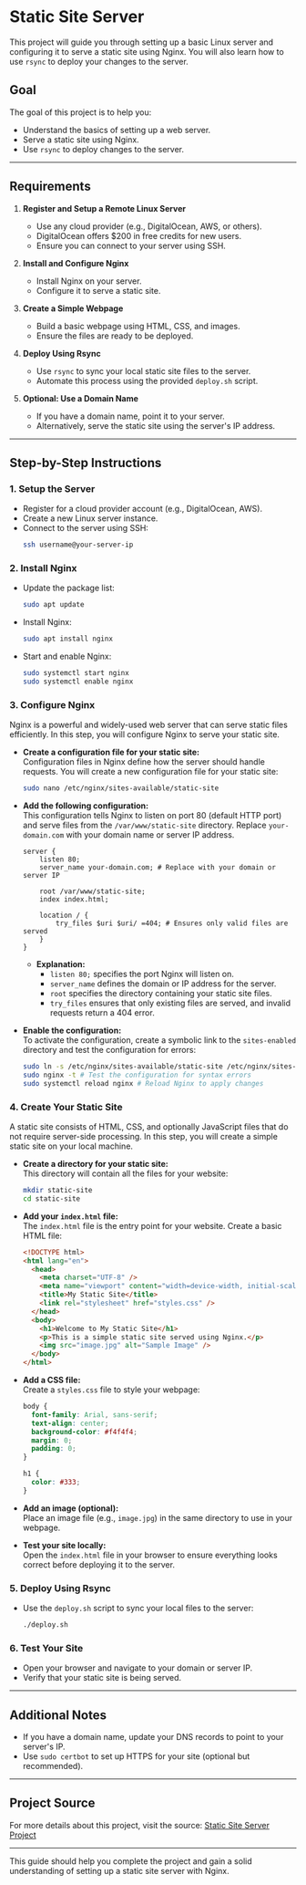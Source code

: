 # Static Site Server

This project will guide you through setting up a basic Linux server and configuring it to serve a static site using Nginx. You will also learn how to use `rsync` to deploy your changes to the server.

## Goal

The goal of this project is to help you:

- Understand the basics of setting up a web server.
- Serve a static site using Nginx.
- Use `rsync` to deploy changes to the server.

---

## Requirements

1. **Register and Setup a Remote Linux Server**

   - Use any cloud provider (e.g., DigitalOcean, AWS, or others).
   - DigitalOcean offers $200 in free credits for new users.
   - Ensure you can connect to your server using SSH.

2. **Install and Configure Nginx**

   - Install Nginx on your server.
   - Configure it to serve a static site.

3. **Create a Simple Webpage**

   - Build a basic webpage using HTML, CSS, and images.
   - Ensure the files are ready to be deployed.

4. **Deploy Using Rsync**

   - Use `rsync` to sync your local static site files to the server.
   - Automate this process using the provided `deploy.sh` script.

5. **Optional: Use a Domain Name**
   - If you have a domain name, point it to your server.
   - Alternatively, serve the static site using the server's IP address.

---

## Step-by-Step Instructions

### 1. Setup the Server

- Register for a cloud provider account (e.g., DigitalOcean, AWS).
- Create a new Linux server instance.
- Connect to the server using SSH:
  ```bash
  ssh username@your-server-ip
  ```

### 2. Install Nginx

- Update the package list:
  ```bash
  sudo apt update
  ```
- Install Nginx:
  ```bash
  sudo apt install nginx
  ```
- Start and enable Nginx:
  ```bash
  sudo systemctl start nginx
  sudo systemctl enable nginx
  ```

### 3. Configure Nginx

Nginx is a powerful and widely-used web server that can serve static files efficiently. In this step, you will configure Nginx to serve your static site.

- **Create a configuration file for your static site:**  
  Configuration files in Nginx define how the server should handle requests. You will create a new configuration file for your static site:

  ```bash
  sudo nano /etc/nginx/sites-available/static-site
  ```

- **Add the following configuration:**  
  This configuration tells Nginx to listen on port 80 (default HTTP port) and serve files from the `/var/www/static-site` directory. Replace `your-domain.com` with your domain name or server IP address.

  ```nginx
  server {
      listen 80;
      server_name your-domain.com; # Replace with your domain or server IP

      root /var/www/static-site;
      index index.html;

      location / {
          try_files $uri $uri/ =404; # Ensures only valid files are served
      }
  }
  ```

  - **Explanation:**
    - `listen 80;` specifies the port Nginx will listen on.
    - `server_name` defines the domain or IP address for the server.
    - `root` specifies the directory containing your static site files.
    - `try_files` ensures that only existing files are served, and invalid requests return a 404 error.

- **Enable the configuration:**  
  To activate the configuration, create a symbolic link to the `sites-enabled` directory and test the configuration for errors:
  ```bash
  sudo ln -s /etc/nginx/sites-available/static-site /etc/nginx/sites-enabled/
  sudo nginx -t # Test the configuration for syntax errors
  sudo systemctl reload nginx # Reload Nginx to apply changes
  ```

### 4. Create Your Static Site

A static site consists of HTML, CSS, and optionally JavaScript files that do not require server-side processing. In this step, you will create a simple static site on your local machine.

- **Create a directory for your static site:**  
  This directory will contain all the files for your website:

  ```bash
  mkdir static-site
  cd static-site
  ```

- **Add your `index.html` file:**  
  The `index.html` file is the entry point for your website. Create a basic HTML file:

  ```html
  <!DOCTYPE html>
  <html lang="en">
    <head>
      <meta charset="UTF-8" />
      <meta name="viewport" content="width=device-width, initial-scale=1.0" />
      <title>My Static Site</title>
      <link rel="stylesheet" href="styles.css" />
    </head>
    <body>
      <h1>Welcome to My Static Site</h1>
      <p>This is a simple static site served using Nginx.</p>
      <img src="image.jpg" alt="Sample Image" />
    </body>
  </html>
  ```

- **Add a CSS file:**  
  Create a `styles.css` file to style your webpage:

  ```css
  body {
    font-family: Arial, sans-serif;
    text-align: center;
    background-color: #f4f4f4;
    margin: 0;
    padding: 0;
  }

  h1 {
    color: #333;
  }
  ```

- **Add an image (optional):**  
  Place an image file (e.g., `image.jpg`) in the same directory to use in your webpage.

- **Test your site locally:**  
  Open the `index.html` file in your browser to ensure everything looks correct before deploying it to the server.

### 5. Deploy Using Rsync

- Use the `deploy.sh` script to sync your local files to the server:
  ```bash
  ./deploy.sh
  ```

### 6. Test Your Site

- Open your browser and navigate to your domain or server IP.
- Verify that your static site is being served.

---

## Additional Notes

- If you have a domain name, update your DNS records to point to your server's IP.
- Use `sudo certbot` to set up HTTPS for your site (optional but recommended).

---

## Project Source

For more details about this project, visit the source: [Static Site Server Project](https://roadmap.sh/projects/static-site-server)

---

This guide should help you complete the project and gain a solid understanding of setting up a static site server with Nginx.
